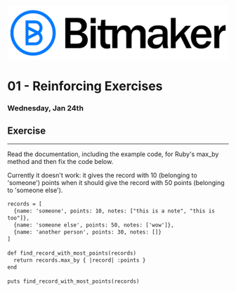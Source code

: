 ![Bitmaker](https://github.com/johncarlolopez/bitmaker-reference/blob/master/bitmakerlogo.svg)
# 01 - Reinforcing Exercises
### Wednesday, Jan 24th

## Exercise
___
Read the documentation, including the example code, for Ruby's max_by method and then fix the code below.

Currently it doesn't work: it gives the record with 10 (belonging to 'someone') points when it should give the record with 50 points (belonging to 'someone else').
```
records = [
  {name: 'someone', points: 10, notes: ["this is a note", "this is too"]},
  {name: 'someone else', points: 50, notes: ['wow']},
  {name: 'another person', points: 30, notes: []}
]

def find_record_with_most_points(records)
  return records.max_by { |record| :points }
end

puts find_record_with_most_points(records)
```
